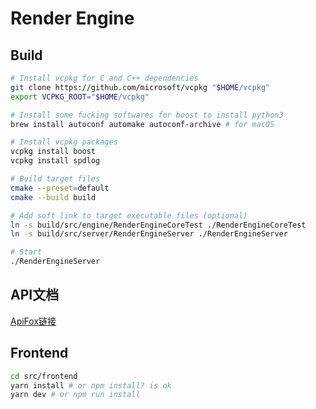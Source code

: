 # Render Engine

## Build

```bash
# Install vcpkg for C and C++ dependencies
git clone https://github.com/microsoft/vcpkg "$HOME/vcpkg"
export VCPKG_ROOT="$HOME/vcpkg"

# Install some fucking softwares for boost to install python3
brew install autoconf automake autoconf-archive # for macOS

# Install vcpkg packages
vcpkg install boost
vcpkg install spdlog

# Build target files
cmake --preset=default
cmake --build build

# Add soft link to target executable files (optional)
ln -s build/src/engine/RenderEngineCoreTest ./RenderEngineCoreTest
ln -s build/src/server/RenderEngineServer ./RenderEngineServer

# Start
./RenderEngineServer
```

## API文档

[ApiFox链接](https://apifox.com/apidoc/shared-8cf19dc6-dfdb-48da-8ac1-0f19a5b58529)

## Frontend

```bash
cd src/frontend
yarn install # or npm install? is ok
yarn dev # or npm run install
```